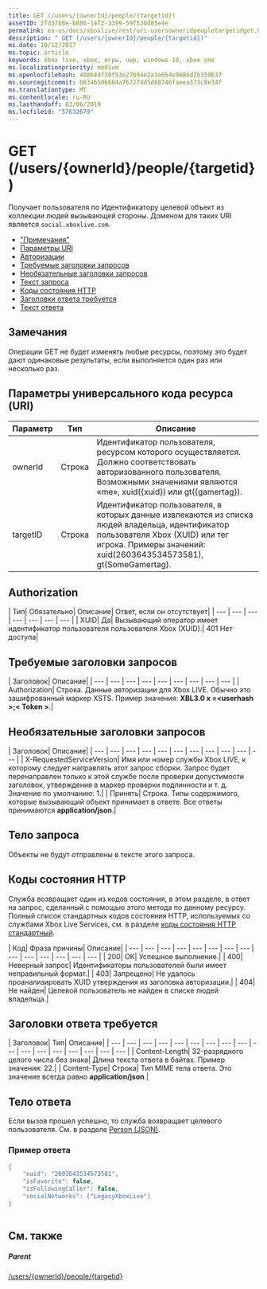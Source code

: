 ```yaml
---
title: GET (/users/{ownerId}/people/{targetid})
assetID: 2fd37b8e-b886-14f2-3399-59f530d85e4e
permalink: en-us/docs/xboxlive/rest/uri-usersowneridpeopletargetidget.html
description: " GET (/users/{ownerId}/people/{targetid})"
ms.date: 10/12/2017
ms.topic: article
keywords: xbox live, xbox, игры, uwp, windows 10, xbox one
ms.localizationpriority: medium
ms.openlocfilehash: 408b4df30f53e27b04e2a1e654e9686d2b359637
ms.sourcegitcommit: b034650b684a767274d5d88746faeea373c8e34f
ms.translationtype: MT
ms.contentlocale: ru-RU
ms.lasthandoff: 03/06/2019
ms.locfileid: "57632679"
---
```

# <a name="get-usersowneridpeopletargetid"></a>GET (/users/{ownerId}/people/{targetid})
Получает пользователя по Идентификатору целевой объект из коллекции людей вызывающей стороны. Доменом для таких URI является `social.xboxlive.com`.
 
  * ["Примечания"](#ID4EV)
  * [Параметры URI](#ID4E5)
  * [Авторизации](#ID4EJB)
  * [Требуемые заголовки запросов](#ID4ERC)
  * [Необязательные заголовки запросов](#ID4EQD)
  * [Текст запроса](#ID4EWE)
  * [Коды состояния HTTP](#ID4EBF)
  * [Заголовки ответа требуется](#ID4EDH)
  * [Текст ответа](#ID4EQAAC)
 
<a id="ID4EV"></a>

 
## <a name="remarks"></a>Замечания
 
Операции GET не будет изменять любые ресурсы, поэтому это будет дают одинаковые результаты, если выполняется один раз или несколько раз.
  
<a id="ID4E5"></a>

 
## <a name="uri-parameters"></a>Параметры универсального кода ресурса (URI)
 
| Параметр| Тип| Описание| 
| --- | --- | --- | 
| ownerId| Строка| Идентификатор пользователя, ресурсом которого осуществляется. Должно соответствовать авторизованного пользователя. Возможными значениями являются «me», xuid({xuid}) или gt({gamertag}).| 
| targetID| Строка| Идентификатор пользователя, в которых данные извлекаются из списка людей владельца, идентификатор пользователя Xbox (XUID) или тег игрока. Примеры значений: xuid(2603643534573581), gt(SomeGamertag).| 
  
<a id="ID4EJB"></a>

 
## <a name="authorization"></a>Authorization
 
| Тип| Обязательно| Описание| Ответ, если он отсутствует| 
| --- | --- | --- | --- | --- | --- | --- | 
| XUID| Да| Вызывающий оператор имеет идентификатор пользователя пользователя Xbox (XUID).| 401 Нет доступа| 
  
<a id="ID4ERC"></a>

 
## <a name="required-request-headers"></a>Требуемые заголовки запросов
 
| Заголовок| Описание| 
| --- | --- | --- | --- | --- | --- | --- | --- | --- | 
| Authorization| Строка. Данные авторизации для Xbox LIVE. Обычно это зашифрованный маркер XSTS. Пример значения: <b>XBL3.0 x =&lt;userhash >;&lt; Token ></b>.| 
  
<a id="ID4EQD"></a>

 
## <a name="optional-request-headers"></a>Необязательные заголовки запросов
 
| Заголовок| Описание| 
| --- | --- | --- | --- | --- | --- | --- | --- | --- | --- | --- | 
| X-RequestedServiceVersion| Имя или номер службы Xbox LIVE, к которому следует направлять этот запрос сборки. Запрос будет перенаправлен только к этой службе после проверки допустимости заголовок, утверждения в маркер проверки подлинности и т. д. Значение по умолчанию: 1.| 
| Принять| Строка. Типы содержимого, которые вызывающий объект принимает в ответе. Все ответы принимаются <b>application/json</b>.| 
  
<a id="ID4EWE"></a>

 
## <a name="request-body"></a>Тело запроса
 
Объекты не будут отправлены в тексте этого запроса.
  
<a id="ID4EBF"></a>

 
## <a name="http-status-codes"></a>Коды состояния HTTP
 
Служба возвращает один из кодов состояния, в этом разделе, в ответ на запрос, сделанный с помощью этого метода по данному ресурсу. Полный список стандартных кодов состояния HTTP, используемых со службами Xbox Live Services, см. в разделе [коды состояния HTTP стандартный](../../additional/httpstatuscodes.md).
 
| Код| Фраза причины| Описание| 
| --- | --- | --- | --- | --- | --- | --- | --- | --- | --- | --- | --- | --- | --- | 
| 200| ОК| Успешное выполнение.| 
| 400| Неверный запрос| Идентификаторы пользователей были имеет неправильный формат.| 
| 403| Запрещено| Не удалось проанализировать XUID утверждения из заголовка авторизации.| 
| 404| Не найден| Целевой пользователь не найден в списке людей владельца.| 
  
<a id="ID4EDH"></a>

 
## <a name="required-response-headers"></a>Заголовки ответа требуется
 
| Заголовок| Тип| Описание| 
| --- | --- | --- | --- | --- | --- | --- | --- | --- | --- | --- | --- | --- | --- | --- | --- | --- | 
| Content-Length| 32-разрядного целого числа без знака| Длина текста ответа в байтах. Пример значения: 22.| 
| Content-Type| Строка| Тип MIME тела ответа. Это значение всегда равно <b>application/json</b>.| 
  
<a id="ID4EQAAC"></a>

 
## <a name="response-body"></a>Тело ответа
 
Если вызов прошел успешно, то служба возвращает целевого пользователя. См. в разделе [Person (JSON)](../../json/json-person.md).
 
<a id="ID4E3AAC"></a>

 
### <a name="sample-response"></a>Пример ответа
 

```cpp
{
    "xuid": "2603643534573581",
    "isFavorite": false,
    "isFollowingCaller": false,
    "socialNetworks": ["LegacyXboxLive"]
}
         
```

   
<a id="ID4EGBAC"></a>

 
## <a name="see-also"></a>См. также
 
<a id="ID4EIBAC"></a>

 
##### <a name="parent"></a>Parent 

[/users/{ownerId}/people/{targetid}](uri-usersowneridpeopletargetid.md)

   